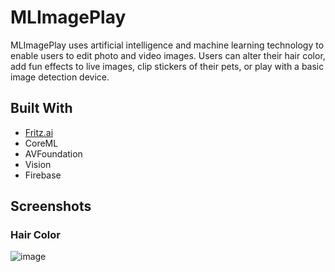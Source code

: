 # MLImagePlay
MLImagePlay uses artificial intelligence and machine learning technology to enable users to edit photo and video images. Users can alter their hair color, add fun effects to live images, clip stickers of their pets, or play with a basic image detection device.

## Built With
- [Fritz.ai](https://www.fritz.ai/)
- CoreML
- AVFoundation
- Vision
- Firebase

## Screenshots
### Hair Color
![image](https://user-images.githubusercontent.com/52180404/81608265-fc4bcd80-93a3-11ea-9e81-16cbe893b004.png)
